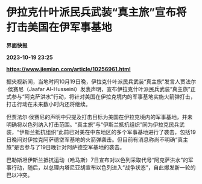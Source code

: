 # 伊拉克什叶派民兵武装“真主旅”宣布将打击美国在伊军事基地
**界面快报**

**2023-10-19 23:25**

**https://www.jiemian.com/article/10256961.html**

据央视新闻，当地时间10月19日晚，伊拉克什叶派民兵武装“真主旅”发言人贾法尔·侯赛尼（Jaafar Al-Husseini）发表声明，宣布伊拉克什叶派民兵武装“真主旅”正式参与“阿克萨洪水”行动，将针对美国在伊拉克境内的军事基地实施火箭弹打击，打击行动在未来数小时内还将继续。

但贾法尔·侯赛尼的声明中只提及打击目标为美国在伊拉克境内的军事基地，并未明确将以色列纳入打击范围。“真主旅”与“伊斯兰抵抗组织”同为伊拉克民兵武装，“伊斯兰抵抗组织”此前已对美在中东地区的多个军事基地进行了袭击，包括19日晚间对伊拉克阿萨德空军基地的火箭弹袭击。但目前有消息称尚不明确“真主旅”是否参与了19日晚针对阿萨德空军基地的袭击。

巴勒斯坦伊斯兰抵抗运动（哈马斯）7日宣布对以色列采取代号“阿克萨洪水”的军事行动，随后，以总理内塔尼亚胡宣布以色列进入“战争状态”，自此爆发新一轮的巴以冲突。
